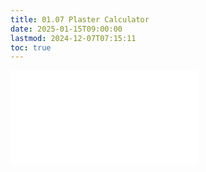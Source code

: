 ```yaml
---
title: 01.07 Plaster Calculator
date: 2025-01-15T09:00:00
lastmod: 2024-12-07T07:15:11
toc: true
---
```


![Link to included file content](../../../../making/plaster-calculator.md)
